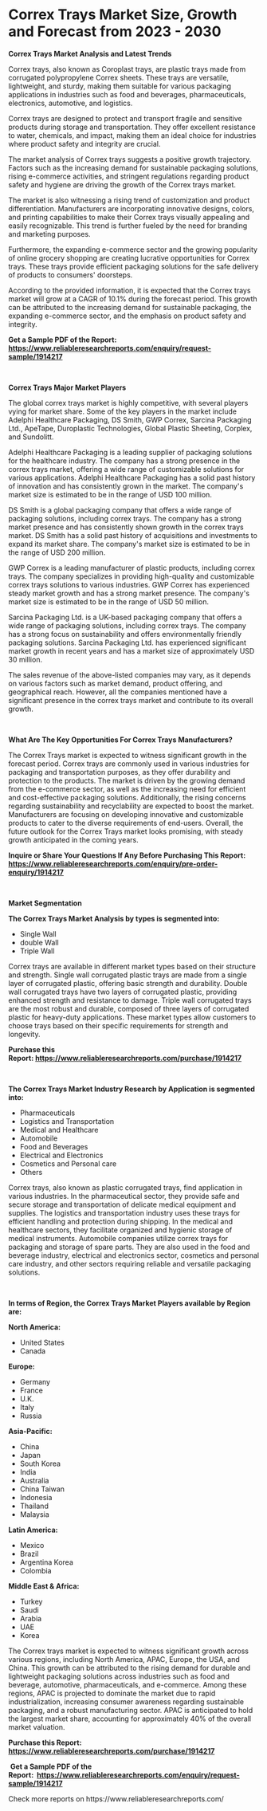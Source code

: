 <p><h1>Correx Trays Market Size, Growth and Forecast from 2023 - 2030</h1></p><p><strong>Correx Trays Market Analysis and Latest Trends</strong></p>
<p><p>Correx trays, also known as Coroplast trays, are plastic trays made from corrugated polypropylene Correx sheets. These trays are versatile, lightweight, and sturdy, making them suitable for various packaging applications in industries such as food and beverages, pharmaceuticals, electronics, automotive, and logistics.</p><p>Correx trays are designed to protect and transport fragile and sensitive products during storage and transportation. They offer excellent resistance to water, chemicals, and impact, making them an ideal choice for industries where product safety and integrity are crucial.</p><p>The market analysis of Correx trays suggests a positive growth trajectory. Factors such as the increasing demand for sustainable packaging solutions, rising e-commerce activities, and stringent regulations regarding product safety and hygiene are driving the growth of the Correx trays market.</p><p>The market is also witnessing a rising trend of customization and product differentiation. Manufacturers are incorporating innovative designs, colors, and printing capabilities to make their Correx trays visually appealing and easily recognizable. This trend is further fueled by the need for branding and marketing purposes.</p><p>Furthermore, the expanding e-commerce sector and the growing popularity of online grocery shopping are creating lucrative opportunities for Correx trays. These trays provide efficient packaging solutions for the safe delivery of products to consumers' doorsteps.</p><p>According to the provided information, it is expected that the Correx trays market will grow at a CAGR of 10.1% during the forecast period. This growth can be attributed to the increasing demand for sustainable packaging, the expanding e-commerce sector, and the emphasis on product safety and integrity.</p></p>
<p><strong>Get a Sample PDF of the Report:&nbsp; <a href="https://www.reliableresearchreports.com/enquiry/request-sample/1914217">https://www.reliableresearchreports.com/enquiry/request-sample/1914217</a></strong></p>
<p>&nbsp;</p>
<p><strong>Correx Trays Major Market Players</strong></p>
<p><p>The global correx trays market is highly competitive, with several players vying for market share. Some of the key players in the market include Adelphi Healthcare Packaging, DS Smith, GWP Correx, Sarcina Packaging Ltd., ApeTape, Duroplastic Technologies, Global Plastic Sheeting, Corplex, and Sundolitt.</p><p>Adelphi Healthcare Packaging is a leading supplier of packaging solutions for the healthcare industry. The company has a strong presence in the correx trays market, offering a wide range of customizable solutions for various applications. Adelphi Healthcare Packaging has a solid past history of innovation and has consistently grown in the market. The company's market size is estimated to be in the range of USD 100 million.</p><p>DS Smith is a global packaging company that offers a wide range of packaging solutions, including correx trays. The company has a strong market presence and has consistently shown growth in the correx trays market. DS Smith has a solid past history of acquisitions and investments to expand its market share. The company's market size is estimated to be in the range of USD 200 million.</p><p>GWP Correx is a leading manufacturer of plastic products, including correx trays. The company specializes in providing high-quality and customizable correx trays solutions to various industries. GWP Correx has experienced steady market growth and has a strong market presence. The company's market size is estimated to be in the range of USD 50 million.</p><p>Sarcina Packaging Ltd. is a UK-based packaging company that offers a wide range of packaging solutions, including correx trays. The company has a strong focus on sustainability and offers environmentally friendly packaging solutions. Sarcina Packaging Ltd. has experienced significant market growth in recent years and has a market size of approximately USD 30 million.</p><p>The sales revenue of the above-listed companies may vary, as it depends on various factors such as market demand, product offering, and geographical reach. However, all the companies mentioned have a significant presence in the correx trays market and contribute to its overall growth.</p></p>
<p>&nbsp;</p>
<p><strong>What Are The Key Opportunities For Correx Trays Manufacturers?</strong></p>
<p><p>The Correx Trays market is expected to witness significant growth in the forecast period. Correx trays are commonly used in various industries for packaging and transportation purposes, as they offer durability and protection to the products. The market is driven by the growing demand from the e-commerce sector, as well as the increasing need for efficient and cost-effective packaging solutions. Additionally, the rising concerns regarding sustainability and recyclability are expected to boost the market. Manufacturers are focusing on developing innovative and customizable products to cater to the diverse requirements of end-users. Overall, the future outlook for the Correx Trays market looks promising, with steady growth anticipated in the coming years.</p></p>
<p><strong>Inquire or Share Your Questions If Any Before Purchasing This Report: <a href="https://www.reliableresearchreports.com/enquiry/pre-order-enquiry/1914217">https://www.reliableresearchreports.com/enquiry/pre-order-enquiry/1914217</a></strong></p>
<p>&nbsp;</p>
<p><strong>Market Segmentation</strong></p>
<p><strong>The Correx Trays Market Analysis by types is segmented into:</strong></p>
<p><ul><li>Single Wall</li><li>double Wall</li><li>Triple Wall</li></ul></p>
<p><p>Correx trays are available in different market types based on their structure and strength. Single wall corrugated plastic trays are made from a single layer of corrugated plastic, offering basic strength and durability. Double wall corrugated trays have two layers of corrugated plastic, providing enhanced strength and resistance to damage. Triple wall corrugated trays are the most robust and durable, composed of three layers of corrugated plastic for heavy-duty applications. These market types allow customers to choose trays based on their specific requirements for strength and longevity.</p></p>
<p><strong>Purchase this Report:&nbsp;<a href="https://www.reliableresearchreports.com/purchase/1914217">https://www.reliableresearchreports.com/purchase/1914217</a></strong></p>
<p>&nbsp;</p>
<p><strong>The Correx Trays Market Industry Research by Application is segmented into:</strong></p>
<p><ul><li>Pharmaceuticals</li><li>Logistics and Transportation</li><li>Medical and Healthcare</li><li>Automobile</li><li>Food and Beverages</li><li>Electrical and Electronics</li><li>Cosmetics and Personal care</li><li>Others</li></ul></p>
<p><p>Correx trays, also known as plastic corrugated trays, find application in various industries. In the pharmaceutical sector, they provide safe and secure storage and transportation of delicate medical equipment and supplies. The logistics and transportation industry uses these trays for efficient handling and protection during shipping. In the medical and healthcare sectors, they facilitate organized and hygienic storage of medical instruments. Automobile companies utilize correx trays for packaging and storage of spare parts. They are also used in the food and beverage industry, electrical and electronics sector, cosmetics and personal care industry, and other sectors requiring reliable and versatile packaging solutions.</p></p>
<p>&nbsp;</p>
<p><strong>In terms of Region, the Correx Trays Market Players available by Region are:</strong></p>
<p>
    <p> <strong> North America: </strong>
        <ul>
            <li>United States</li>
            <li>Canada</li>
        </ul>
        </p> 
    <p> <strong> Europe: </strong>
        <ul>
            <li>Germany</li>
            <li>France</li>
            <li>U.K.</li>
            <li>Italy</li>
            <li>Russia</li>
        </ul>
        </p> 
    <p> <strong> Asia-Pacific: </strong>
        <ul>
            <li>China</li>
            <li>Japan</li>
            <li>South Korea</li>
            <li>India</li>
            <li>Australia</li>
            <li>China Taiwan</li>
            <li>Indonesia</li>
            <li>Thailand</li>
            <li>Malaysia</li>
        </ul>
        </p> 
    <p> <strong> Latin America: </strong>
        <ul>
            <li>Mexico</li>
            <li>Brazil</li>
            <li>Argentina Korea</li>
            <li>Colombia</li>
        </ul>
        </p> 
    <p> <strong> Middle East & Africa: </strong>
        <ul>
            <li>Turkey</li>
            <li>Saudi</li>
            <li>Arabia</li>
            <li>UAE</li>
            <li>Korea</li>
        </ul>
    </p>
    </p>
<p><p>The Correx trays market is expected to witness significant growth across various regions, including North America, APAC, Europe, the USA, and China. This growth can be attributed to the rising demand for durable and lightweight packaging solutions across industries such as food and beverage, automotive, pharmaceuticals, and e-commerce. Among these regions, APAC is projected to dominate the market due to rapid industrialization, increasing consumer awareness regarding sustainable packaging, and a robust manufacturing sector. APAC is anticipated to hold the largest market share, accounting for approximately 40% of the overall market valuation.</p></p>
<p><strong>Purchase this Report: <a href="https://www.reliableresearchreports.com/purchase/1914217">https://www.reliableresearchreports.com/purchase/1914217</a></strong></p>
<p>&nbsp;<strong>Get a Sample PDF of the Report:&nbsp;&nbsp;<a href="https://www.reliableresearchreports.com/enquiry/request-sample/1914217">https://www.reliableresearchreports.com/enquiry/request-sample/1914217</a></strong></p>
<p><strong></strong></p>
<p>Check more reports on https://www.reliableresearchreports.com/</p>